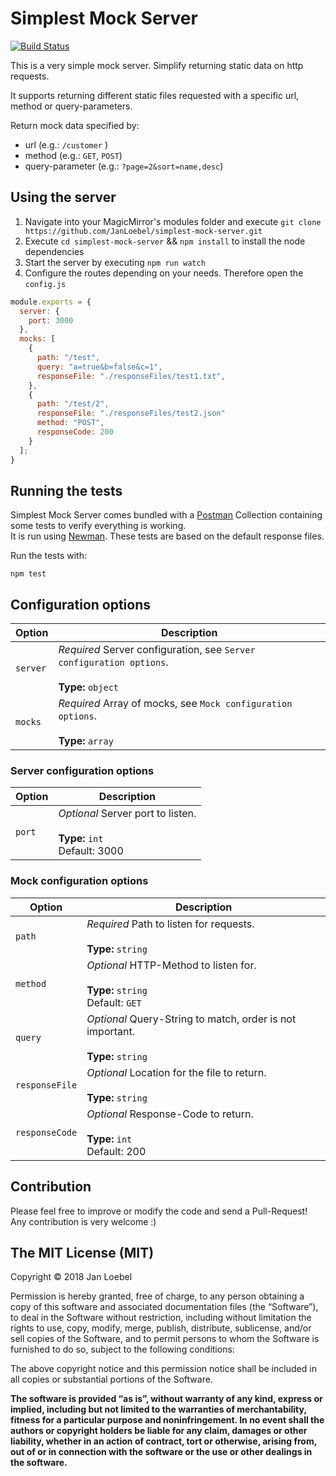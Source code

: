# Simplest Mock Server
[![Build Status](https://travis-ci.org/JanLoebel/simplest-mock-server.svg?branch=master)](https://travis-ci.org/JanLoebel/simplest-mock-server)

This is a very simple mock server. Simplify returning static data on http requests.

It supports returning different static files requested with a specific url, method or query-parameters.

Return mock data specified by:

* url (e.g.: `/customer` )
* method (e.g.: `GET`, `POST`)
* query-parameter (e.g.: `?page=2&sort=name,desc`)

## Using the server

1.  Navigate into your MagicMirror's modules folder and execute `git clone https://github.com/JanLoebel/simplest-mock-server.git`
2.  Execute `cd simplest-mock-server` && `npm install` to install the node dependencies
3.  Start the server by executing `npm run watch`
4.  Configure the routes depending on your needs. Therefore open the `config.js`

```js
module.exports = {
  server: {
    port: 3000
  },
  mocks: [
    {
      path: "/test",
      query: "a=true&b=false&c=1",
      responseFile: "./responseFiles/test1.txt",
    },
    {
      path: "/test/2",
      responseFile: "./responseFiles/test2.json"
      method: "POST",
      responseCode: 200
    }
  ];
}
```

## Running the tests

Simplest Mock Server comes bundled with a [Postman](https://www.getpostman.com/) Collection containing some tests to verify everything is working.  
It is run using [Newman](https://www.getpostman.com/docs/postman/collection_runs/command_line_integration_with_newman). These tests are based on the default response files.

Run the tests with:
```
npm test
```

## Configuration options

| Option   | Description                                                                                        |
| -------- | -------------------------------------------------------------------------------------------------- |
| `server` | _Required_ Server configuration, see `Server configuration options`.<br><br>**Type:** `object`<br> |
| `mocks`  | _Required_ Array of mocks, see `Mock configuration options`.<br><br>**Type:** `array`<br>          |

### Server configuration options

| Option | Description                                                               |
| ------ | ------------------------------------------------------------------------- |
| `port` | _Optional_ Server port to listen.<br><br>**Type:** `int`<br>Default: 3000 |

### Mock configuration options

| Option         | Description                                                                             |
| -------------- | --------------------------------------------------------------------------------------- |
| `path`         | _Required_ Path to listen for requests.<br><br>**Type:** `string`<br>                   |
| `method`       | _Optional_ HTTP-Method to listen for.<br><br>**Type:** `string`<br> Default: `GET`      |
| `query`        | _Optional_ Query-String to match, order is not important.<br><br>**Type:** `string`<br> |
| `responseFile` | _Optional_ Location for the file to return.<br><br>**Type:** `string`<br>               |
| `responseCode` | _Optional_ Response-Code to return. <br><br>**Type:** `int` <br>Default: 200            |

## Contribution

Please feel free to improve or modify the code and send a Pull-Request! Any contribution is very welcome :)

## The MIT License (MIT)

Copyright © 2018 Jan Loebel

Permission is hereby granted, free of charge, to any person
obtaining a copy of this software and associated documentation
files (the “Software”), to deal in the Software without
restriction, including without limitation the rights to use,
copy, modify, merge, publish, distribute, sublicense, and/or sell
copies of the Software, and to permit persons to whom the
Software is furnished to do so, subject to the following
conditions:

The above copyright notice and this permission notice shall be
included in all copies or substantial portions of the Software.

**The software is provided “as is”, without warranty of any kind, express or implied, including but not limited to the warranties of merchantability, fitness for a particular purpose and noninfringement. In no event shall the authors or copyright holders be liable for any claim, damages or other liability, whether in an action of contract, tort or otherwise, arising from, out of or in connection with the software or the use or other dealings in the software.**
